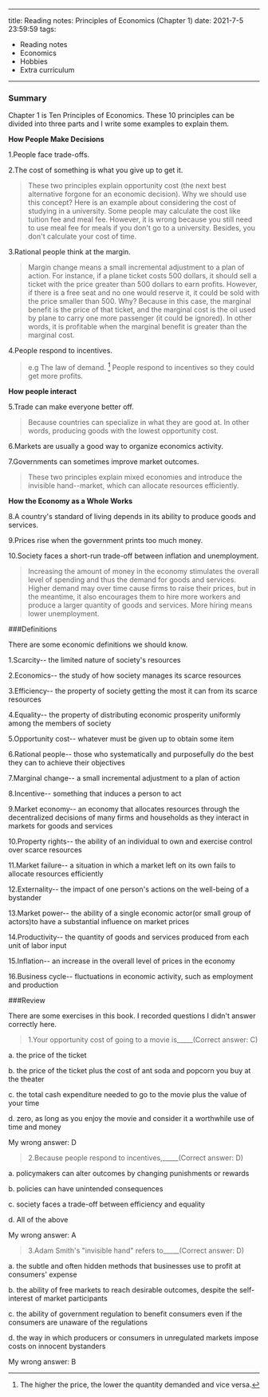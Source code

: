 ---
title: Reading notes: Principles of Economics (Chapter 1)
date: 2021-7-5 23:59:59
tags:
 - Reading notes
 - Economics
 - Hobbies
 - Extra curriculum
 ---

### Summary

Chapter 1 is Ten Principles of Economics. These 10 principles can be divided into three parts and I write some examples to explain them.

**How People Make Decisions**

1.People face trade-offs.

2.The cost of something is what you give up to get it.

>These two principles explain opportunity cost (the next best alternative forgone for an economic decision). Why we should use this concept? Here is an example about considering the cost of studying in a university. Some people may calculate the cost like tuition fee and meal fee. However, it is wrong because you still need to use meal fee for meals if you don't go to a university. Besides, you don't calculate your cost of time.

3.Rational people think at the margin.

>Margin change means a small incremental adjustment to a plan of action. For instance, if a plane ticket costs 500 dollars, it should sell a ticket with the price greater than 500 dollars to earn profits. However, if there is a free seat and no one would reserve it, it could be sold with the price smaller than 500. Why? Because in this case, the marginal benefit is the price of that ticket, and the marginal cost is the oil used by plane to carry one more passenger (it could be ignored). In other words, it is profitable when the marginal benefit is greater than the marginal cost.

4.People respond to incentives.

>e.g The law of demand. [^1] People respond to incentives so they could get more profits. 

**How people interact**

5.Trade can make everyone better off.

>Because countries can specialize in what they are good at. In other words, producing goods with the lowest opportunity cost.

6.Markets are usually a good way to organize economics activity.

7.Governments can sometimes improve market outcomes.

>These two principles explain mixed economies and introduce the invisible hand--market, which can allocate resources efficiently.

**How the Economy as a Whole Works**

8.A country's standard of living depends in its ability to produce goods and services.

9.Prices rise when the government prints too much money.

10.Society faces a short-run trade-off between inflation and unemployment.

>Increasing the amount of money in the economy stimulates the overall level of spending and thus the demand for goods and services.
>Higher demand may over time cause firms to raise their prices, but in the meantime, it also encourages them to hire more workers and produce a larger quantity of goods and services.
>More hiring means lower unemployment. 

###Definitions

There are some economic definitions we should know.

1.Scarcity-- the limited nature of society's resources

2.Economics-- the study of how society manages its scarce resources

3.Efficiency-- the property of society getting the most it can from its scarce resources

4.Equality-- the property of distributing economic prosperity uniformly among the members of society

5.Opportunity cost-- whatever must be given up to obtain some item

6.Rational people-- those who systematically and purposefully do the best they can to achieve their objectives

7.Marginal change-- a small incremental adjustment to a plan of action

8.Incentive-- something that induces a person to act

9.Market economy-- an economy that allocates resources through the decentralized decisions of many firms and households as they interact in markets for goods and services

10.Property rights-- the ability of an individual to own and exercise control over scarce resources

11.Market failure--  a situation in which a market left on its own fails to allocate resources efficiently

12.Externality-- the impact of one person's actions on the well-being of a bystander

13.Market power-- the ability of a single economic actor(or small group of actors)to have a substantial influence on market prices

14.Productivity-- the quantity of goods and services produced from each unit of labor input

15.Inflation-- an increase in the overall level of prices in the economy

16.Business cycle-- fluctuations in economic activity, such as employment and production

###Review

There are some exercises in this book. I recorded questions I didn't answer correctly here.

>1.Your opportunity cost of going to a movie is_____(Correct answer: C)

a. the price of the ticket

b. the price of the ticket plus the cost of ant soda and popcorn you buy at the theater

c. the total cash expenditure needed to go to the movie plus the value of your time

d. zero, as long as you enjoy the movie and consider it a worthwhile use of time and money

My wrong answer: D

>2.Because people respond to incentives,_____(Correct answer: D)

a. policymakers can alter outcomes by changing punishments or rewards

b. policies can have unintended consequences

c. society faces a trade-off between efficiency and equality

d. All of the above

My wrong answer: A

>3.Adam Smith's "invisible hand" refers to_____(Correct answer: D)

a. the subtle and often hidden methods that businesses use to profit at consumers' expense
 
b. the ability of free markets to reach desirable outcomes, despite the self-interest of market participants

c. the ability of government regulation to benefit consumers even if the consumers are unaware of the regulations

d. the way in which producers or consumers in unregulated markets impose costs on innocent bystanders

My wrong answer: B

[^1]: The higher the price, the lower the quantity demanded and vice versa.
